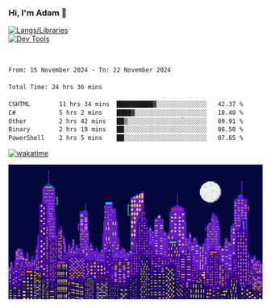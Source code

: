 ### Hi, I'm Adam 👋

[![Langs/Libraries](https://skillicons.dev/icons?i=cs,dotnet,js,css,html,sass,ts,jquery,bootstrap)](https://skillicons.dev)
<br/>
[![Dev Tools](https://skillicons.dev/icons?i=git,github,githubactions,visualstudio)](https://skillicons.dev)

<br/>

<!--START_SECTION:waka-->

```txt
From: 15 November 2024 - To: 22 November 2024

Total Time: 24 hrs 36 mins

CSHTML        11 hrs 34 mins  ██████████▓░░░░░░░░░░░░░░   42.37 %
C#            5 hrs 2 mins    ████▓░░░░░░░░░░░░░░░░░░░░   18.48 %
Other         2 hrs 42 mins   ██▒░░░░░░░░░░░░░░░░░░░░░░   09.91 %
Binary        2 hrs 19 mins   ██░░░░░░░░░░░░░░░░░░░░░░░   08.50 %
PowerShell    2 hrs 5 mins    ██░░░░░░░░░░░░░░░░░░░░░░░   07.65 %
```

<!--END_SECTION:waka-->

[![wakatime](https://wakatime.com/badge/user/2234bda2-efd3-47c5-8724-79108edfe9aa.svg)](https://wakatime.com/@2234bda2-efd3-47c5-8724-79108edfe9aa)

![Pixelated city at night](./media/city.gif)
